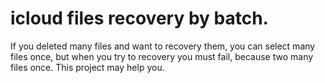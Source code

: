 # icloud files recovery by batch.

If you deleted many files and want to recovery them, you can select many files once, but when you try to recovery you must fail, because two many files once. This project may help you.
